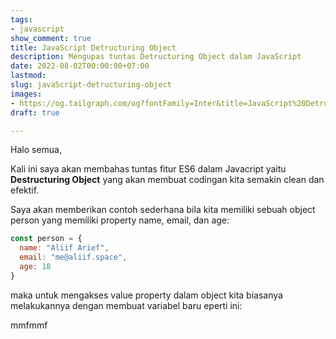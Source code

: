 ```yaml
---
tags:
- javascript
show_comment: true
title: JavaScript Detructuring Object
description: Mengupas tuntas Detructuring Object dalam JavaScript
date: 2022-08-02T00:00:00+07:00
lastmod: 
slug: javaScript-detructuring-object
images:
- https://og.tailgraph.com/og?fontFamily=Inter&title=JavaScript%20Detructuring%20Object&titleTailwind=text-gray-800%20font-bold%20text-6xl&text=Mengupas%20tuntas%20Detructuring%20Object%20dalam%20JavaScript&textTailwind=text-gray-700%20text-2xl%20mt-4&logoTailwind=h-8&bgTailwind=bg-white&footer=aliif.space&footerTailwind=text-gray-600
draft: true

---
```

Halo semua,

Kali ini saya akan membahas tuntas fitur ES6 dalam Javacript yaitu **Destructuring Object** yang akan membuat codingan kita semakin clean dan efektif.

Saya akan memberikan contoh sederhana bila kita memiliki sebuah object person yang memiliki property name, email, dan age:

```javascript
const person = {
  name: "Aliif Arief",
  email: "me@aliif.space",
  age: 18
}
```

maka untuk mengakses value property dalam object kita biasanya melakukannya dengan membuat variabel baru eperti ini:

mmfmmf